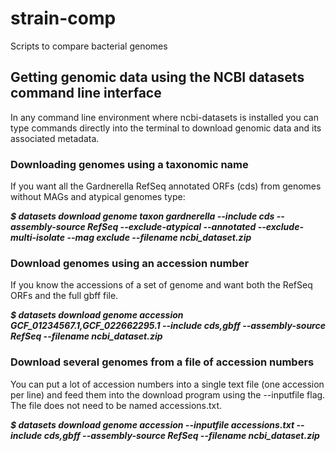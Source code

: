 # strain-comp
Scripts to compare bacterial genomes

## Getting genomic data using the NCBI datasets command line interface
In any command line environment where ncbi-datasets is installed you can type commands directly into the terminal to download genomic data and its associated metadata.

### Downloading genomes using a taxonomic name

If you want all the Gardnerella RefSeq annotated ORFs (cds) from genomes without MAGs and atypical genomes type:

  _**$ datasets download genome taxon gardnerella --include cds --assembly-source RefSeq --exclude-atypical --annotated --exclude-multi-isolate --mag exclude --filename ncbi_dataset.zip**_


### Download genomes using an accession number

If you know the accessions of a set of genome and want both the RefSeq ORFs and the full gbff file.

  _**$ datasets download genome accession GCF_01234567.1,GCF_022662295.1 **--include cds,gbff** --assembly-source RefSeq --filename ncbi_dataset.zip**_

### Download several genomes from a file of accession numbers ###

You can put a lot of accession numbers into a single text file (one accession per line) and feed them into the download program using the --inputfile flag.  The file does not need to be named accessions.txt.

 _**$ datasets download genome accession --inputfile accessions.txt --include cds,gbff --assembly-source RefSeq --filename ncbi_dataset.zip**_
